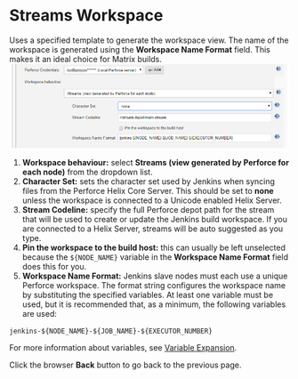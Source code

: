 ﻿# Streams Workspace
Uses a specified template to generate the workspace view. The name of the workspace is generated using the **Workspace Name Format** field. This makes it an ideal choice for Matrix builds. 
![Template Workspace Configuration](images/streamsworkspace.png)

 1. **Workspace behaviour:** select **Streams (view generated by Perforce for each node)** from the dropdown list. 
 2. **Character Set:** sets the character set used by Jenkins when syncing files from the Perforce Helix Core Server. This should be set to **none** unless the workspace is connected to a Unicode enabled Helix Server. 
 3. **Stream Codeline:** specify the full Perforce depot path for the stream that will be used to create or update the Jenkins build workspace. If you are connected to a Helix Server, streams will be auto suggested as you type. 
 4. **Pin the workspace to the build host:** this can usually be left unselected because the `${NODE_NAME}` variable in the **Workspace Name Format** field does this for you.  
 5. **Workspace Name Format:** Jenkins slave nodes must each use a unique Perforce workspace. The format string configures the workspace name by substituting the specified variables. At least one variable must be used, but it is recommended that, as a minimum, the following variables are used: 
```
jenkins-${NODE_NAME}-${JOB_NAME}-${EXECUTOR_NUMBER}
```
For more information about variables, see [Variable Expansion](VARIABLEEXPANSION.md).  

Click the browser **Back** button to go back to the previous page. 

